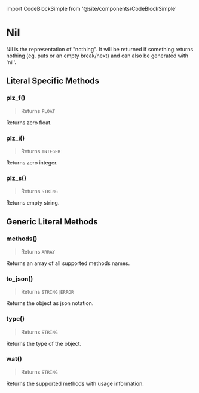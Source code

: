 import CodeBlockSimple from '@site/components/CodeBlockSimple'

# Nil

Nil is the representation of "nothing".
It will be returned if something returns nothing (eg. puts or an empty break/next) and can also be generated with 'nil'.



## Literal Specific Methods

### plz_f()
> Returns `FLOAT`

Returns zero float.


<CodeBlockSimple input='nil.plz_f()
' output='0.0
' />


### plz_i()
> Returns `INTEGER`

Returns zero integer.


<CodeBlockSimple input='nil.plz_i()
' output='0
' />


### plz_s()
> Returns `STRING`

Returns empty string.


<CodeBlockSimple input='nil.plz_s()
' output='""
' />



## Generic Literal Methods

### methods()
> Returns `ARRAY`

Returns an array of all supported methods names.


<CodeBlockSimple input='"test".methods()
' output='["upcase", "find", "format", "reverse", "split", "replace", "strip!", "count", "reverse!", "lines", "downcase!", "upcase!", "size", "plz_i", "strip", "downcase"]
' />


### to_json()
> Returns `STRING|ERROR`

Returns the object as json notation.


<CodeBlockSimple input='a = {"test": 1234}
a.to_json()
' output='{"test": 1234}
"{\"test\":1234}"
' />


### type()
> Returns `STRING`

Returns the type of the object.


<CodeBlockSimple input='"test".type()
' output='"STRING"
' />


### wat()
> Returns `STRING`

Returns the supported methods with usage information.


<CodeBlockSimple input='true.wat()
' output='"BOOLEAN supports the following methods:
  plz_s()"
' />


